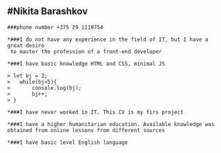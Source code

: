 #Nikita Barashkov
---
    ###phone number +375 29 1119754

    *###I do not have any experience in the field of IT, but I have a great desire  
     to master the profession of a front-end developer   
    
    *###I have basic knowledge HTML and CSS, minimal JS

    > let bj = 2;
    >   while(bj<5){
    >       console.log(bj);
    >       bj++;    
    > }

    *###I have never worked in IT. This CV is my firs project

    *###I have a higher humanitarian education. Available knowledge was obtained from online lessons from different sources

    *###I have basic level English language